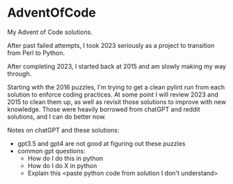 # AdventOfCode

My Advent of Code solutions.

After past failed attempts, I took 2023 seriously as a project to transition from Perl to Python.

After completing 2023, I started back at 2015 and am  slowly making my way through.

Starting with the 2016 puzzles, I'm trying to get a clean pylint run from each solution to enforce coding practices. At some point I will review 2023 and 2015 to clean them up, as well as revisit those solutions to improve with new knowledge. Those were heavily borrowed from chatGPT and reddit solutions, and I can do better now.

Notes on chatGPT and these solutions:
  - gpt3.5 and gpt4 are not good at figuring out these puzzles
  - common gpt questions:
    - How do I do this <paste Perl code> in python
	- How do I do X in python
	- Explain this <paste python code from solution I don't understand>





